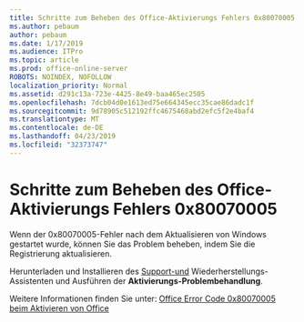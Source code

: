 ```yaml
---
title: Schritte zum Beheben des Office-Aktivierungs Fehlers 0x80070005
ms.author: pebaum
author: pebaum
ms.date: 1/17/2019
ms.audience: ITPro
ms.topic: article
ms.prod: office-online-server
ROBOTS: NOINDEX, NOFOLLOW
localization_priority: Normal
ms.assetid: d291c13a-723e-4425-8e49-baa465ec2505
ms.openlocfilehash: 7dcb04d0e1613ed75e664345ecc35cae86dadc1f
ms.sourcegitcommit: 9d78905c512192ffc4675468abd2efc5f2e4baf4
ms.translationtype: MT
ms.contentlocale: de-DE
ms.lasthandoff: 04/23/2019
ms.locfileid: "32373747"
---
```

# <a name="steps-to-resolve-office-activation-error-0x80070005"></a>Schritte zum Beheben des Office-Aktivierungs Fehlers 0x80070005


Wenn der 0x80070005-Fehler nach dem Aktualisieren von Windows gestartet wurde, können Sie das Problem beheben, indem Sie die Registrierung aktualisieren. 
  
Herunterladen und Installieren des [Support-und](https://aka.ms/SARA-OfficeActivation-Alchemy) Wiederherstellungs-Assistenten und Ausführen der **Aktivierungs-Problembehandlung**.
  
Weitere Informationen finden Sie unter: [Office Error Code 0x80070005 beim Aktivieren von Office](https://support.office.com/article/7aa7600f-df57-4aef-81d2-25509c66f865)
  

